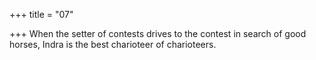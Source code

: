 +++
title = "07"

+++
When the setter of contests drives to the contest in search of good  horses, Indra
is the best charioteer of charioteers.